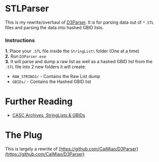 # STLParser
This is my rewrite/overhaul of [D3Parser](https://github.com/CaiMiao/D3Parser). It is for parsing data out of `*.STL` files and parsing the data into hashed GBID lists.  
  
### Instructions
**1.** Place your `.STL` file inside the `StringList\` folder (One at a time)  
**2.** Run `D3Parser.exe`  
**3.** It will parse and dump a raw list as well as a hashed GBID list from the `.STL` file into 2 new folders it will create:  
* `RAW_STRINGS/` - Contains the Raw List dump  
* `GBIDs/` - Contains the Hashed GBID list  
  
# Further Reading
* [CASC Archives, StringLists & GBIDs](https://github.com/Tonic-Box/D3ROS-Modding-Guide/blob/main/DataMining/StringListsCASCAndGBIDs.md)  

# The Plug
This is largely a rewrite of [https://github.com/CaiMiao/D3Parser](https://github.com/CaiMiao/D3Parser)
